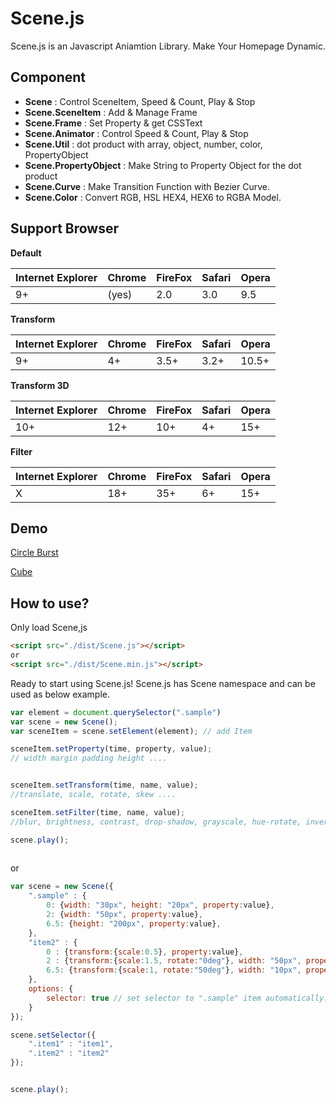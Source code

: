 Scene.js
============


Scene.js is an Javascript Aniamtion Library. Make Your Homepage Dynamic.
<br>

## Component
* **Scene** : Control SceneItem, Speed & Count, Play & Stop
* **Scene.SceneItem** : Add & Manage Frame
* **Scene.Frame** : Set Property & get CSSText
* **Scene.Animator** : Control Speed & Count, Play & Stop
* **Scene.Util** : dot product with array, object, number, color, PropertyObject
* **Scene.PropertyObject** : Make String to Property Object for the dot product
* **Scene.Curve** : Make Transition Function with Bezier Curve.
* **Scene.Color** : Convert RGB, HSL HEX4, HEX6 to RGBA Model.

## Support Browser
**Default**

|Internet Explorer|Chrome|FireFox|Safari|Opera|
|---|---|---|---|---|
|9+|(yes)|2.0|3.0|9.5|

**Transform**

|Internet Explorer|Chrome|FireFox|Safari|Opera|
|---|---|---|---|---|
|9+|4+|3.5+|3.2+|10.5+|

**Transform 3D**

|Internet Explorer|Chrome|FireFox|Safari|Opera|
|---|---|---|---|---|
|10+|12+|10+|4+|15+|

**Filter**

|Internet Explorer|Chrome|FireFox|Safari|Opera|
|---|---|---|---|---|
|X|18+|35+|6+|15+|


## Demo

[Circle Burst](http://daybrush.com/Scene.js2/example/circleburst.html)

[Cube](http://daybrush.com/Scene.js2/example/cube.html)




## How to use?

Only load Scene,js

```HTML
<script src="./dist/Scene.js"></script>
or
<script src="./dist/Scene.min.js"></script>

```
 
Ready to start using Scene.js! Scene.js has Scene namespace and can be used as below example.

```javascript
var element = document.querySelector(".sample")
var scene = new Scene();
var sceneItem = scene.setElement(element); // add Item

sceneItem.setProperty(time, property, value);
// width margin padding height ....


sceneItem.setTransform(time, name, value);
//translate, scale, rotate, skew ....

sceneItem.setFilter(time, name, value);
//blur, brightness, contrast, drop-shadow, grayscale, hue-rotate, invert, opacity, saturate, sepia

scene.play();
        
```

or

```javascript
var scene = new Scene({
	".sample" : {
		0: {width: "30px", height: "20px", property:value},
		2: {width: "50px", property:value},
		6.5: {height: "200px", property:value},
	},
	"item2" : {
		0 : {transform:{scale:0.5}, property:value},
		2 : {transform:{scale:1.5, rotate:"0deg"}, width: "50px", property:value},
		6.5: {transform:{scale:1, rotate:"50deg"}, width: "10px", property:value},
	},
	options: {
		selector: true // set selector to ".sample" item automatically.
	}
});

scene.setSelector({
	".item1" : "item1",
	".item2" : "item2"
});


scene.play();

```



